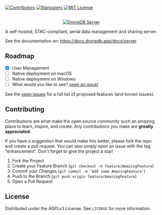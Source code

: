 [![Contributors][contributors-shield]][contributors-url]
[![Stargazers][stars-shield]][stars-url]
[![MIT License][license-shield]][license-url]

<!-- PROJECT LOGO -->
<br />
<div align="center">
  <a href="https://github.com/DroneDB/Server">
    <img src="https://user-images.githubusercontent.com/1951843/168909537-8523662e-766d-41e6-8b9b-60f37e5f168d.png" alt="DroneDB Server">
  </a>

  <p align="center">
    A self-hosted, STAC-compliant, aerial data management and sharing server.
  </p>
</div>

See the documentation on: https://docs.dronedb.app/docs/server

## Roadmap

- [X] User Management
- [ ] Native deployment on macOS
- [ ] Native deployment on Windows
- [ ] What would you like to see? [open an issue!](https://github.com/DroneDB/Server/issues)

See the [open issues](https://github.com/DroneDB/Server/issues) for a full list of proposed features (and known issues).

## Contributing

Contributions are what make the open source community such an amazing place to learn, inspire, and create. Any contributions you make are **greatly appreciated**.

If you have a suggestion that would make this better, please fork the repo and create a pull request. You can also simply open an issue with the tag "enhancement".
Don't forget to give the project a star!

1. Fork the Project
2. Create your Feature Branch (`git checkout -b feature/AmazingFeature`)
3. Commit your Changes (`git commit -m 'Add some AmazingFeature'`)
4. Push to the Branch (`git push origin feature/AmazingFeature`)
5. Open a Pull Request

## License

Distributed under the AGPLv3 License. See `LICENSE` for more information.

[contributors-shield]: https://img.shields.io/github/contributors/DroneDB/Server.svg?style=for-the-badge
[contributors-url]: https://github.com/DroneDB/Server/graphs/contributors
[stars-shield]: https://img.shields.io/github/stars/DroneDB/Server.svg?style=for-the-badge
[stars-url]: https://github.com/DroneDB/Server/stargazers
[license-shield]: https://img.shields.io/github/license/DroneDB/Server.svg?style=for-the-badge
[license-url]: https://github.com/DroneDB/Server/blob/master/LICENSE
[product-screenshot]: images/screenshot.png
